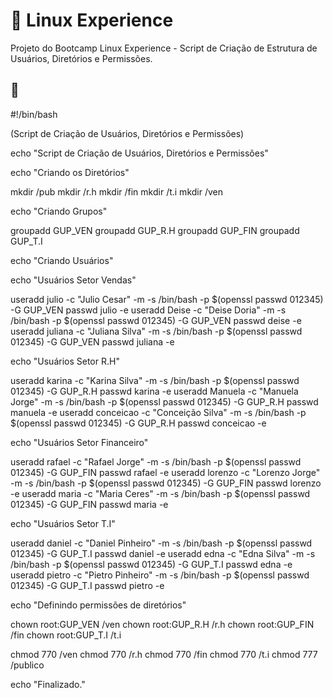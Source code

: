 # :penguin: Linux Experience
Projeto do Bootcamp Linux Experience - Script de Criação de Estrutura de Usuários, Diretórios e Permissões.


## :page_with_curl:

#!/bin/bash

(Script de Criação de Usuários, Diretórios e Permissões)

echo "Script de Criação de Usuários, Diretórios e Permissões"

echo "Criando os Diretórios"

mkdir /pub
mkdir /r.h
mkdir /fin
mkdir /t.i
mkdir /ven

echo "Criando Grupos"

groupadd GUP_VEN groupadd GUP_R.H groupadd GUP_FIN groupadd GUP_T.I

echo "Criando Usuários"

echo "Usuários Setor Vendas"

useradd julio -c "Julio Cesar" -m -s /bin/bash -p $(openssl passwd 012345) -G GUP_VEN passwd julio -e useradd Deise -c "Deise Doria" -m -s /bin/bash -p $(openssl passwd 012345) -G GUP_VEN passwd deise -e useradd juliana -c "Juliana Silva" -m -s /bin/bash -p $(openssl passwd 012345) -G GUP_VEN passwd juliana -e

echo "Usuários Setor R.H"

useradd karina -c "Karina Silva" -m -s /bin/bash -p $(openssl passwd 012345) -G GUP_R.H passwd karina -e useradd Manuela -c "Manuela Jorge" -m -s /bin/bash -p $(openssl passwd 012345) -G GUP_R.H passwd manuela -e useradd conceicao -c "Conceição Silva" -m -s /bin/bash -p $(openssl passwd 012345) -G GUP_R.H passwd conceicao -e

echo "Usuários Setor Financeiro"

useradd rafael -c "Rafael Jorge" -m -s /bin/bash -p $(openssl passwd 012345) -G GUP_FIN passwd rafael -e useradd lorenzo -c "Lorenzo Jorge" -m -s /bin/bash -p $(openssl passwd 012345) -G GUP_FIN passwd lorenzo -e useradd maria -c "Maria Ceres" -m -s /bin/bash -p $(openssl passwd 012345) -G GUP_FIN passwd maria -e

echo "Usuários Setor T.I"

useradd daniel -c "Daniel Pinheiro" -m -s /bin/bash -p $(openssl passwd 012345) -G GUP_T.I passwd daniel -e useradd edna -c "Edna Silva" -m -s /bin/bash -p $(openssl passwd 012345) -G GUP_T.I passwd edna -e useradd pietro -c "Pietro Pinheiro" -m -s /bin/bash -p $(openssl passwd 012345) -G GUP_T.I passwd pietro -e

echo "Definindo permissões de diretórios"

chown root:GUP_VEN /ven chown root:GUP_R.H /r.h chown root:GUP_FIN /fin chown root:GUP_T.I /t.i

chmod 770 /ven chmod 770 /r.h chmod 770 /fin chmod 770 /t.i chmod 777 /publico

echo "Finalizado."
